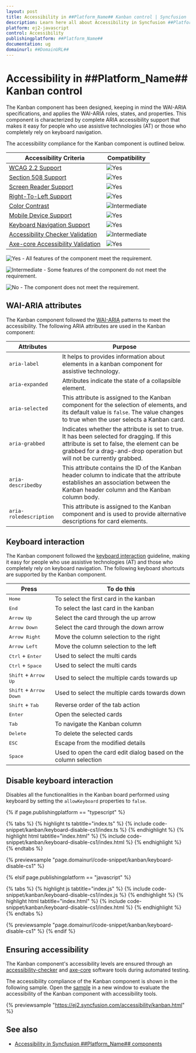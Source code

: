 ```yaml
---
layout: post
title: Accessibility in ##Platform_Name## Kanban control | Syncfusion
description: Learn here all about Accessibility in Syncfusion ##Platform_Name## Kanban control of Syncfusion Essential JS 2 and more.
platform: ej2-javascript
control: Accessibility 
publishingplatform: ##Platform_Name##
documentation: ug
domainurl: ##DomainURL##
---
```


# Accessibility in ##Platform_Name## Kanban control

The Kanban component has been designed, keeping in mind the WAI-ARIA specifications, and applies the WAI-ARIA roles, states, and properties. This component is characterized by complete ARIA accessibility support that makes it easy for people who use assistive technologies (AT) or those who completely rely on keyboard navigation.

The accessibility compliance for the Kanban component is outlined below.

| Accessibility Criteria | Compatibility |
| -- | -- |
| [WCAG 2.2 Support](../common/accessibility#accessibility-standards) | ![Yes](https://cdn.syncfusion.com/content/images/documentation/full.png) |
| [Section 508 Support](../common/accessibility#accessibility-standards) | ![Yes](https://cdn.syncfusion.com/content/images/documentation/full.png) |
| [Screen Reader Support](../common/accessibility#screen-reader-support) | ![Yes](https://cdn.syncfusion.com/content/images/documentation/full.png) |
| [Right-To-Left Support](../common/accessibility#right-to-left-support) | ![Yes](https://cdn.syncfusion.com/content/images/documentation/full.png) |
| [Color Contrast](../common/accessibility#color-contrast) | ![Intermediate](https://cdn.syncfusion.com/content/images/documentation/partial.png) |
| [Mobile Device Support](../common/accessibility#mobile-device-support) | ![Yes](https://cdn.syncfusion.com/content/images/documentation/full.png) |
| [Keyboard Navigation Support](../common/accessibility#keyboard-navigation-support) | ![Yes](https://cdn.syncfusion.com/content/images/documentation/full.png) |
| [Accessibility Checker Validation](../common/accessibility#ensuring-accessibility) | ![Intermediate](https://cdn.syncfusion.com/content/images/documentation/partial.png) |
| [Axe-core Accessibility Validation](../common/accessibility#ensuring-accessibility) | ![Yes](https://cdn.syncfusion.com/content/images/documentation/full.png) |

<style>
    .post .post-content img {
        display: inline-block;
        margin: 0.5em 0;
    }
</style>
![Yes](https://cdn.syncfusion.com/content/images/documentation/full.png) - All features of the component meet the requirement.

![Intermediate](https://cdn.syncfusion.com/content/images/documentation/partial.png)  - Some features of the component do not meet the requirement.

![No](https://cdn.syncfusion.com/content/images/documentation/not-supported.png)  - The component does not meet the requirement.

## WAI-ARIA attributes

The Kanban component followed the [WAI-ARIA](https://www.w3.org/WAI/ARIA/apg/patterns/alert/) patterns to meet the accessibility. The following ARIA attributes are used in the Kanban component:

| Attributes | Purpose |
| --- | --- |
| `aria-label` |  It helps to provides information about elements in a kanban component for assistive technology. |
| `aria-expanded` | Attributes indicate the state of a collapsible element. |
| `aria-selected` | This attribute is assigned to the Kanban component for the selection of elements, and its default value is `false`. The value changes to true when the user selects a Kanban card. |
| `aria-grabbed` | Indicates whether the attribute is set to true. It has been selected for dragging. If this attribute is set to false, the element can be grabbed for a drag-and-drop operation but will not be currently grabbed. |
| `aria-describedby` | This attribute contains the ID of the Kanban header column to indicate that the attribute establishes an association between the Kanban header column and the Kanban column body. |
| `aria-roledescription` | This attribute is assigned to the Kanban component and is used to provide alternative descriptions for card elements. |

## Keyboard interaction

The Kanban component followed the [keyboard interaction](https://www.w3.org/WAI/ARIA/apg/patterns/alert/#keyboardinteraction) guideline, making it easy for people who use assistive technologies (AT) and those who completely rely on keyboard navigation. The following keyboard shortcuts are supported by the Kanban component.

| **Press** | **To do this** |
| --- | --- |
| <kbd>Home</kbd> | To select the first card in the kanban |
| <kbd>End</kbd> | To select the last card in the kanban |
| <kbd>Arrow Up</kbd> | Select the card through the up arrow |
| <kbd>Arrow Down</kbd> | Select the card through the down arrow |
| <kbd>Arrow Right</kbd> | Move the column selection to the right |
| <kbd>Arrow Left</kbd> | Move the column selection to the left |
| <kbd>Ctrl</kbd> + <kbd>Enter</kbd> | Used to select the multi cards |
| <kbd>Ctrl</kbd> + <kbd>Space</kbd> | Used to select the multi cards |
| <kbd>Shift</kbd> + <kbd>Arrow Up</kbd> | Used to select the multiple cards towards up |
| <kbd>Shift</kbd> + <kbd>Arrow Down</kbd> | Used to select the multiple cards towards down |
| <kbd>Shift</kbd> + <kbd>Tab</kbd> | Reverse order of the tab action |
| <kbd>Enter</kbd> | Open the selected cards |
| <kbd>Tab</kbd> | To navigate the Kanban column |
| <kbd>Delete</kbd> | To delete the selected cards |
| <kbd>ESC</kbd> | Escape from the modified details |
| <kbd>Space</kbd> | Used to open the card edit dialog based on the column selection |

## Disable keyboard interaction

Disables all the functionalities in the Kanban board performed using keyboard by setting the `allowKeyboard` properties to `false`.

{% if page.publishingplatform == "typescript" %}

 {% tabs %}
{% highlight ts tabtitle="index.ts" %}
{% include code-snippet/kanban/keyboard-disable-cs1/index.ts %}
{% endhighlight %}
{% highlight html tabtitle="index.html" %}
{% include code-snippet/kanban/keyboard-disable-cs1/index.html %}
{% endhighlight %}
{% endtabs %}
        
{% previewsample "page.domainurl/code-snippet/kanban/keyboard-disable-cs1" %}

{% elsif page.publishingplatform == "javascript" %}

{% tabs %}
{% highlight js tabtitle="index.js" %}
{% include code-snippet/kanban/keyboard-disable-cs1/index.js %}
{% endhighlight %}
{% highlight html tabtitle="index.html" %}
{% include code-snippet/kanban/keyboard-disable-cs1/index.html %}
{% endhighlight %}
{% endtabs %}

{% previewsample "page.domainurl/code-snippet/kanban/keyboard-disable-cs1" %}
{% endif %}

## Ensuring accessibility

The Kanban component's accessibility levels are ensured through an [accessibility-checker](https://www.npmjs.com/package/accessibility-checker) and [axe-core](https://www.npmjs.com/package/axe-core) software tools during automated testing.

The accessibility compliance of the Kanban component is shown in the following sample. Open the [sample](https://ej2.syncfusion.com/accessibility/kanban.html) in a new window to evaluate the accessibility of the Kanban component with accessibility tools.

{% previewsample "<https://ej2.syncfusion.com/accessibility/kanban.html>" %}

## See also

* [Accessibility in Syncfusion ##Platform_Name## components](../common/accessibility)